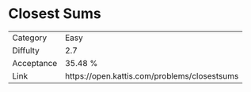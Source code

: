 # Closest Sums

<table>
    <tr>
        <td>Category</td>
        <td>Easy</td>
    </tr>
    <tr>
        <td>Diffulty</td>
        <td>2.7</td>
    </tr>
    <tr>
        <td>Acceptance</td>
        <td>35.48 %</td>
    </tr>
    <tr>
        <td>Link</td>
        <td>https://open.kattis.com/problems/closestsums</td>
    </tr>
</table>